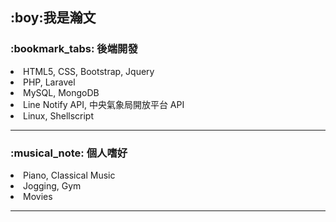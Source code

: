 <h2>:boy:<b>我是瀚文</b></h2>

<h3>:bookmark_tabs: 後端開發</h3>
  <li>HTML5, CSS, Bootstrap, Jquery</li>
  <li>PHP, Laravel</li>
  <li>MySQL, MongoDB</li>
  <li>Line Notify API, 中央氣象局開放平台 API</li>
  <li>Linux, Shellscript</li>
<hr/>

<h3>:musical_note: 個人嗜好</h3>
  <li>Piano, Classical Music</li>
  <li>Jogging, Gym</li>
  <li>Movies</li>
<hr/>

